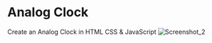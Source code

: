 # Analog Clock
Create an Analog Clock in HTML CSS & JavaScript
![Screenshot_2](https://github.com/uglynoize/Analog-Clock/assets/120849369/467340a1-275d-475d-92f1-14d58b823f69)
